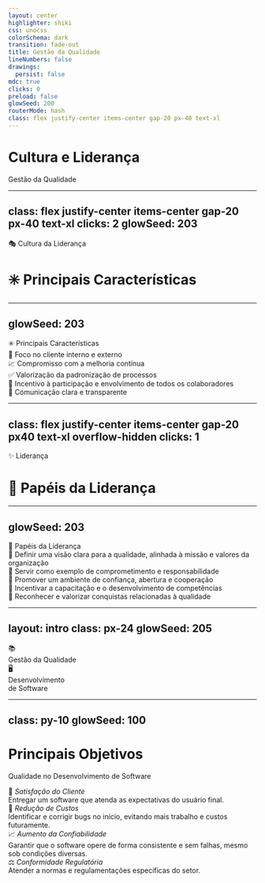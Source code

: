 ```yaml
---
layout: center
highlighter: shiki
css: unocss
colorSchema: dark
transition: fade-out
title: Gestão da Qualidade
lineNumbers: false
drawings:
  persist: false
mdc: true
clicks: 0
preload: false
glowSeed: 200
routerMode: hash
class: flex justify-center items-center gap-20 px-40 text-xl
---
```


<div translate-x--35>

# Cultura e Liderança

Gestão da Qualidade

</div>

<style>
  h1 {
    font-weight: bold
  }
</style>

---
class: flex justify-center items-center gap-20 px-40 text-xl
clicks: 2
glowSeed: 203
---

<div
  absolute text-6xl
  :class="$clicks < 1 ? 'text-white' : 'translate-y--18 scale-40 text-white/30'"
  transition duration-500 ease-in-out
>
  <span transition="all 1000! ease-in-out" :class="$clicks > 1 ? 'opacity-0' : ''">🎭 Cultura da Liderança</span>
</div>

<div flex flex-col items-center>
  <v-clicks>
    <div mt-4 transition="all ease-in-out" flex items-center
      duration-1500 :class="$slidev.nav.clicks > 1 ? 'translate-x-[-260px] translate-y-[-218px]' : ''">
      <h1 flex items-center font-bold transition="all duration-1000 ease-in-out" :class="$slidev.nav.clicks > 1 ? 'text-3xl!' : 'text-5xl!'">
        <span>✳️ Principais Características</span>
      </h1>
    </div>
  </v-clicks>
</div>

---
glowSeed: 203
---

<div flex="row ~" w-full justify-between>
  <div>
    <div text-left w-full h-full flex="~ col justify-center">
      <div class="font-bold text-3xl mb-8">✳️ Principais Características</div>
        <div class="space-y-2 list-decimal pl-4">
          <div v-click>🎯 Foco no cliente interno e externo</div>
          <div v-click>📈 Compromisso com a melhoria contínua</div>
          <div v-click>✅ Valorização da padronização de processos</div>
          <div v-click>🎉 Incentivo à participação e envolvimento de todos os colaboradores</div>
          <div v-click>💬 Comunicação clara e transparente</div>
        </div>
      </div>
  </div>
</div>

---
class: flex justify-center items-center gap-20 px40 text-xl overflow-hidden
clicks: 1
---

<div text-4xl absolute :class="$clicks < 1 ? 'text-white' : 'translate-y--18 scale-40 text-white/30'" transition duration-500 ease-in-out>
  <span>✨ Liderança</span>
</div>

<div flex flex-col items-center relative>
  <div
    mt-15
    :class="[
      $clicks === 0 ? 'opacity-0' : '',
      $clicks === 1 ? 'opacity-100' : '',
      $clicks > 1 ? 'opacity-30 blur-sm' : ''
    ]"
    transition duration-500
  >

  <h1 flex items-center text="5xl!">
    <span>📑 Papéis da Liderança</span>
  </h1>

  </div>
</div>

---
glowSeed: 203
---

<div flex="row ~" w-full justify-between>
  <div>
    <div text-left w-full h-full flex="~ col justify-center">
      <div class="font-bold text-3xl mb-8">📑 Papéis da Liderança</div>
        <div class="space-y-2 list-decimal pl-4">
          <div v-click>🎯 Definir uma visão clara para a qualidade, alinhada à missão e valores da organização</div>
          <div v-click>🌟 Servir como exemplo de comprometimento e responsabilidade</div>
          <div v-click>🤝 Promover um ambiente de confiança, abertura e cooperação</div>
          <div v-click>🧠 Incentivar a capacitação e o desenvolvimento de competências</div>
          <div v-click>🥳 Reconhecer e valorizar conquistas relacionadas à qualidade</div>
        </div>
      </div>
  </div>
</div>

---
layout: intro
class: px-24
glowSeed: 205
---

<div flex items-center justify-center>
  <div
    v-click flex flex-col gap-2 items-center justify-center transition duration-500 ease-in-out
    :class="$clicks < 1 ? 'translate-x--20' : 'translate-x-0'"
  >
    <div font-bold text-3xl text-center>
      📚
      <br>
      Gestão da Qualidade
    </div>
  </div>
  <div
    v-after pl-15 pr-15 transition duration-500 ease-in-out
    :class="$clicks < 1 ? 'scale-80' : 'scale-100'"
  >
    <div i-carbon:close text-8xl />
  </div>
  <div
    v-after flex flex-col gap-2 items-center justify-center transition duration-500 ease-in-out
    :class="$clicks < 1 ? 'translate-x-20' : 'translate-x-0'"
  >
    <div font-bold text-3xl text-center>
      🖥️
      <br>
      Desenvolvimento <br> de Software
    </div>
  </div>
</div>

---
class: py-10
glowSeed: 100
---

# Principais Objetivos

<span>Qualidade no Desenvolvimento de Software</span>

<div mt-4 />

<div flex flex-col gap-3>

<v-clicks>

<div border="2 solid blue-800/50" rounded-lg>
  <div flex items-center text-base bg="blue-800/30" px-3 py-2 text-blue-300>
    🤗&nbsp;<em>Satisfação do Cliente</em>
  </div>
  <div bg="blue-800/10" px-4 py-3>
    <div>
      <span>
        Entregar um software que atenda as expectativas do usuário final.
      </span>
    </div>
  </div>
</div>

<div border="2 solid teal-800/50" rounded-lg>
  <div flex items-center text-base bg="teal-800/30" px-3 py-2 text-teal-300>
    💸&nbsp;<em>Redução de Custos</em>
  </div>
  <div bg="teal-800/10" px-4 py-3>
    <div>
      <span>
        Identificar e corrigir bugs no início, evitando mais trabalho e custos futuramente.
      </span>
    </div>
  </div>
</div>

<div border="2 solid cyan-800/50" rounded-lg>
  <div flex items-center text-base bg="cyan-800/30" px-3 py-2 text-cyan-300>
     📈&nbsp;<em>Aumento da Confiabilidade</em>
  </div>
  <div bg="cyan-800/10" px-4 py-3>
    <div>
      <span>
        Garantir que o software opere de forma consistente e sem falhas, mesmo sob condições diversas.
      </span>
    </div>
  </div>
</div>

<div border="2 solid cyan-800/50" rounded-lg>
  <div flex items-center text-base bg="cyan-800/30" px-3 py-2 text-cyan-300>
      ⚖️&nbsp;<em>Conformidade Regulatória</em>
  </div>
  <div bg="cyan-800/10" px-4 py-3>
    <div>
      <span>
        Atender a normas e regulamentações específicas do setor.
      </span>
    </div>
  </div>
</div>

</v-clicks>

</div>

<style>
  h1 {
    font-weight: bold
  }
</style>
